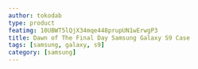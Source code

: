 ```yaml
---
author: tokodab
type: product
featimg: 10UBWT5lQjX34mqe448prupUN1wErwgP3
title: Dawn of The Final Day Samsung Galaxy S9 Case
tags: [samsung, galaxy, s9]
category: [samsung]
---
```

